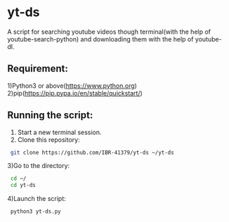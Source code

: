 # yt-ds
A script for searching youtube videos though terminal(with the help of youtube-search-python) and downloading them with the help of youtube-dl.

## Requirement:

1)Python3 or above(https://www.python.org)
2)pip(https://pip.pypa.io/en/stable/quickstart/)

## Running the script:

1) Start a new terminal session.
2) Clone this repository:
  ```sh
   git clone https://github.com/IBR-41379/yt-ds ~/yt-ds
  ```
3)Go to the directory:
  ```sh
   cd ~/
   cd yt-ds
  ```
4)Launch the script:
  ```sh
   python3 yt-ds.py
  ```
